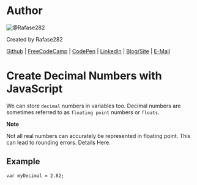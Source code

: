 # Author
![@Rafase282](https://avatars0.githubusercontent.com/Rafase282?&s=128)

Created by Rafase282

[Github](https://github.com/Rafase282) | [FreeCodeCamp](http://www.freecodecamp.com/rafase282) | [CodePen](http://codepen.io/Rafase282/) | [LinkedIn](https://www.linkedin.com/in/rafase282) | [Blog/Site](https://rafase282.wordpress.com/) | [E-Mail](mailto:rafase282@gmail.com)

# Create Decimal Numbers with JavaScript
We can store `decimal` numbers in variables too. Decimal numbers are sometimes referred to as `floating point` numbers or `floats`.

**Note**

Not all real numbers can accurately be represented in floating point. This can lead to rounding errors. Details Here.

## Example
`var myDecimal = 2.82;
`
